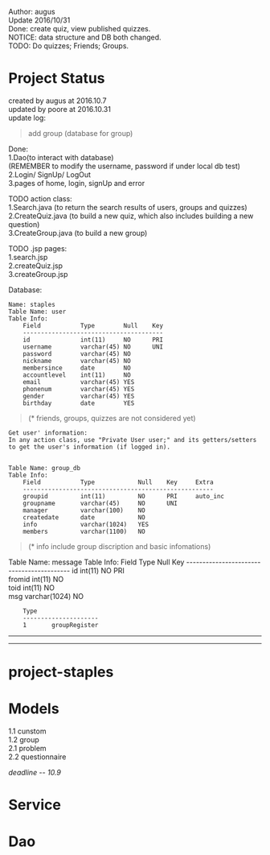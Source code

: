 Author: augus    
Update 2016/10/31    
Done: create quiz, view published quizzes.    
NOTICE: data structure and DB both changed.    
TODO: Do quizzes; Friends; Groups.    

# Project Status  
created by augus at 2016.10.7	
updated by poore at 2016.10.31	
update log:
> add group (database for group)  

Done:  
	1.Dao(to interact with database)  
		(REMEMBER to modify the username, password if under local db test)  
	2.Login/ SignUp/ LogOut  
	3.pages of home, login, signUp and error  

TODO action class:  
	1.Search.java (to return the search results of users, groups and quizzes)  
	2.CreateQuiz.java (to build a new quiz, which also includes building a new question)  
	3.CreateGroup.java (to build a new group)  
	
TODO .jsp pages:  
	1.search.jsp  
	2.createQuiz.jsp  
	3.createGroup.jsp  
	
Database:  

	Name: staples  
	Table Name: user  
	Table Info:  
		Field			Type		Null	Key  
		---------------------------------------  
		id				int(11)		NO		PRI
		username		varchar(45)	NO		UNI
		password		varchar(45)	NO	
		nickname		varchar(45)	NO	
		membersince		date		NO	
		accountlevel	int(11)		NO	
		email			varchar(45)	YES	 
		phonenum		varchar(45)	YES	 
		gender			varchar(45)	YES	 
		birthday		date		YES	 
		
>	(* friends, groups, quizzes are not considered yet)  
	
	Get user' information:
	In any action class, use "Private User user;" and its getters/setters
	to get the user's information (if logged in). 


	Table Name: group_db
	Table Info:
		Field			Type			Null	Key		Extra
		-----------------------------------------------------
		groupid			int(11)			NO		PRI	 	auto_inc
		groupname		varchar(45)		NO		UNI  
		manager			varchar(100) 	NO  
		createdate		date			NO	 
		info 			varchar(1024)	YES  
		members			varchar(1100) 	NO
	
> 	(* info include group discription and basic infomations)

  Table Name: message
	Table Info:
		Field	Type			Null	Key
		------------------------------------------
		id		int(11)			NO		PRI	 		
		fromid	int(11)			NO	
		toid 	int(11)			NO	
		msg		varchar(1024) 	NO

		
		Type	
		---------------------  
		1		groupRegister  

	


******************************************************
******************************************************

# project-staples


# Models  
1.1 cunstom  
1.2 group  
2.1 problem  
2.2 questionnaire  

*deadline -- 10.9*  

# Service

# Dao
